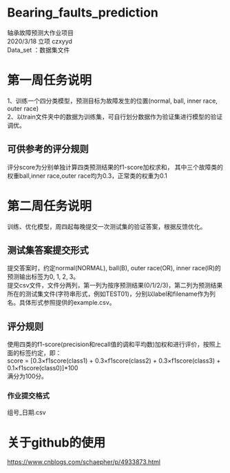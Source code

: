 # Bearing_faults_prediction
轴承故障预测大作业项目
<br>2020/3/18 立项 czxyyd
<br> Data_set ：数据集文件

# 第一周任务说明
1、训练一个四分类模型，预测目标为故障发生的位置(normal, ball, inner race, outer race)   
2、以train文件夹中的数据为训练集，可自行划分数据作为验证集进行模型的验证调优。
## 可供参考的评分规则
评分score为分别单独计算四类预测结果的f1-score加权求和，
其中三个故障类的权重ball,inner race,outer race均为0.3，正常类的权重为0.1 

# 第二周任务说明
训练、优化模型，周四起每晚提交一次测试集的验证答案，根据反馈优化。
## 测试集答案提交形式
提交答案时，约定normal(NORMAL), ball(B), outer race(OR), inner race(IR)的预测输出标签为0, 1, 2, 3。   
提交csv文件，文件分两列，第一列为按序预测结果(0/1/2/3)，第二列为预测结果所在的测试集文件(字符串形式，例如TEST01)，分别以label和filename作为列名。具体形式参照提供的example.csv。
## 评分规则
使用四类的f1-score(precision和recall值的调和平均数)加权和进行评价，按照上面的标签约定，即：   
score = [0.3×f1score(class1) + 0.3×f1score(class2) + 0.3×f1score(class3) + 0.1×f1score(class0)]*100   
满分为100分。
### 作业提交格式
 组号_日期.csv 

# 关于github的使用
https://www.cnblogs.com/schaepher/p/4933873.html

